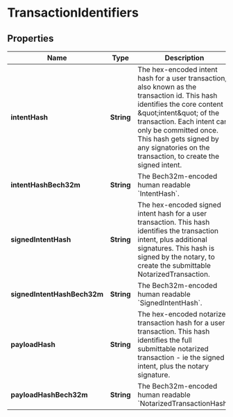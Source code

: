 

# TransactionIdentifiers


## Properties

| Name | Type | Description | Notes |
|------------ | ------------- | ------------- | -------------|
|**intentHash** | **String** | The hex-encoded intent hash for a user transaction, also known as the transaction id. This hash identifies the core content \&quot;intent\&quot; of the transaction. Each intent can only be committed once. This hash gets signed by any signatories on the transaction, to create the signed intent.  |  |
|**intentHashBech32m** | **String** | The Bech32m-encoded human readable &#x60;IntentHash&#x60;. |  |
|**signedIntentHash** | **String** | The hex-encoded signed intent hash for a user transaction. This hash identifies the transaction intent, plus additional signatures. This hash is signed by the notary, to create the submittable NotarizedTransaction.  |  |
|**signedIntentHashBech32m** | **String** | The Bech32m-encoded human readable &#x60;SignedIntentHash&#x60;. |  |
|**payloadHash** | **String** | The hex-encoded notarized transaction hash for a user transaction. This hash identifies the full submittable notarized transaction - ie the signed intent, plus the notary signature.  |  |
|**payloadHashBech32m** | **String** | The Bech32m-encoded human readable &#x60;NotarizedTransactionHash&#x60;. |  |



